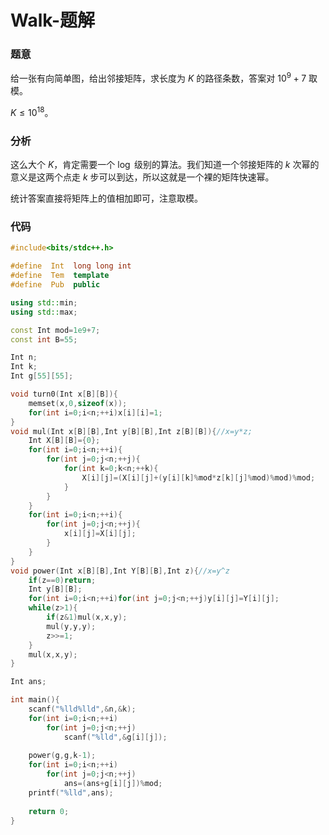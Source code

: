 # Walk-题解

### 题意

给一张有向简单图，给出邻接矩阵，求长度为 $K$ 的路径条数，答案对 $10^9+7$ 取模。

$K\le10^{18}$。

### 分析

这么大个 $K$，肯定需要一个 $\log$ 级别的算法。我们知道一个邻接矩阵的 $k$ 次幂的意义是这两个点走 $k$ 步可以到达，所以这就是一个裸的矩阵快速幂。

统计答案直接将矩阵上的值相加即可，注意取模。

### 代码


```cpp
#include<bits/stdc++.h>

#define  Int  long long int
#define  Tem  template
#define  Pub  public

using std::min;
using std::max;

const Int mod=1e9+7;
const int B=55;

Int n;
Int k;
Int g[55][55];

void turn0(Int x[B][B]){
	memset(x,0,sizeof(x));
	for(int i=0;i<n;++i)x[i][i]=1;
}
void mul(Int x[B][B],Int y[B][B],Int z[B][B]){//x=y*z;
	Int X[B][B]={0};
	for(int i=0;i<n;++i){
		for(int j=0;j<n;++j){
			for(int k=0;k<n;++k){
				X[i][j]=(X[i][j]+(y[i][k]%mod*z[k][j]%mod)%mod)%mod;
			}
		}
	}
	for(int i=0;i<n;++i){
		for(int j=0;j<n;++j){
			x[i][j]=X[i][j];
		}
	}
}
void power(Int x[B][B],Int Y[B][B],Int z){//x=y^z
	if(z==0)return;
	Int y[B][B];
	for(int i=0;i<n;++i)for(int j=0;j<n;++j)y[i][j]=Y[i][j];
	while(z>1){
		if(z&1)mul(x,x,y);
		mul(y,y,y);
		z>>=1;
	}
	mul(x,x,y);
}

Int ans;

int main(){
    scanf("%lld%lld",&n,&k);
    for(int i=0;i<n;++i)
        for(int j=0;j<n;++j)
            scanf("%lld",&g[i][j]);
            
    power(g,g,k-1);
    for(int i=0;i<n;++i)
        for(int j=0;j<n;++j)
            ans=(ans+g[i][j])%mod;
    printf("%lld",ans);
    
    return 0;
}
```